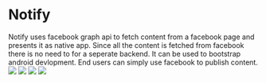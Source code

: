 # Notify
Notify uses facebook graph api to fetch content from a facebook page and presents it as native app. Since all the content is fetched from facebook there is no need to for a seperate backend.
It can be used to bootstrap android devlopment. End users can simply use facebook to publish content.
![](https://ibb.co/GFD6PHB)
![](https://ibb.co/MMLX5BV)
![](https://ibb.co/kcG4kbn)
![](https://ibb.co/3YySHZ1)
